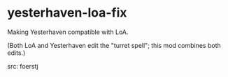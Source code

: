# yesterhaven-loa-fix

Making Yesterhaven compatible with LoA.

(Both LoA and Yesterhaven edit the "turret spell"; this mod combines both edits.)

src: foerstj
